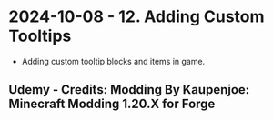 # 2024-10-08 - 12. Adding Custom Tooltips
* Adding custom tooltip blocks and items in game.
## Udemy - Credits: Modding By Kaupenjoe: Minecraft Modding 1.20.X for Forge
